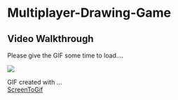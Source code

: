﻿# Multiplayer-Drawing-Game

 
## Video Walkthrough

Please give the GIF some time to load....


![](https://github.com/chrissy-hi/Multiplayer-Drawing-Game/multiplayerGameAnimation.gif)

GIF created with ...  
[ScreenToGif](https://www.screentogif.com/)
